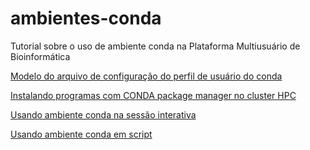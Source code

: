 # ambientes-conda
Tutorial sobre o uso de ambiente conda na Plataforma Multiusuário de Bioinformática

[Modelo do arquivo de configuração do perfil de usuário do conda](template-condarc)

[Instalando programas com CONDA package manager no cluster HPC](installPackagesConda.md)

[Usando ambiente conda na sessão interativa](condaUse.md)

[Usando ambiente conda em script](condaUseScript.md)

